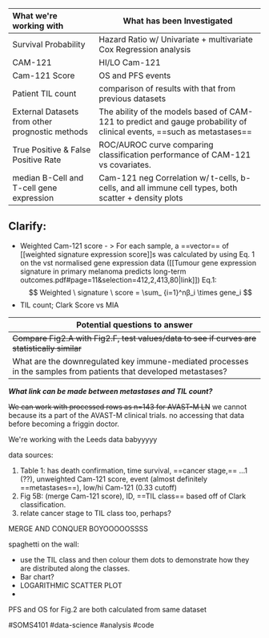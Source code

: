
| What we're working with                         | What has been Investigated                                                                           |
|:----------------------------------------------- | ---------------------------------------------------------------------------------------------------- |
| Survival Probability                            | Hazard Ratio w/ Univariate + multivariate Cox Regression analysis                                    |
| CAM-121                                         | HI/LO Cam-121                                                                                        |
| Cam-121 Score                                   | OS and PFS events                                                                                    |
| Patient TIL count                               | comparison of results with that from previous datasets                                               |
| External Datasets from other prognostic methods | The ability of the models based of CAM-121 to predict and gauge probability of clinical events, ==such as metastases==      |
| True Positive & False Positive Rate             | ROC/AUROC curve comparing classification performance of CAM-121 vs covariates.                       |
| median B-Cell and T-cell gene expression        | Cam-121 neg Correlation w/ t-cells, b-cells, and all immune cell types, both scatter + density plots |

## Clarify:
- Weighted Cam-121 score - > For each sample, a ==vector== of [[weighted signature expression score]]s was calculated by using Eq. 1 on the vst normalised gene expression data ([[Tumour gene expression signature in primary melanoma predicts long-term outcomes.pdf#page=11&selection=412,2,413,80|link]])
Eq.1: $$ Weighted \ signature \ score =  \sum_ {i=1}^nβ_i  \times gene_i  $$
- TIL count; Clark Score vs MIA


| Potential questions to answer                                                                                    |
| ---------------------------------------------------------------------------------------------------------------- |
| ~~Compare Fig2.A with Fig2.F, test values/data to see if curves are statistically similar~~                      |
| What are the downregulated key immune-mediated processes in the samples from patients that developed metastases? |

***What link can be made between metastases and TIL count?***

~~We can work with processed rows as n=143 for AVAST-M LN~~ we cannot because its a part of the AVAST-M clinical trials. no accessing that data before becoming a friggin doctor.

We're working with the Leeds data babyyyyy

data sources:

1. Table 1: has death confirmation, time survival, ==cancer stage,== ...1 (??), unweighted Cam-121 score, event (almost definitely ==metastases==), low/hi Cam-121 (0.33 cutoff)
2. Fig 5B: (merge Cam-121 score), ID, ==TIL class== based off of Clark classification.
3. relate cancer stage to TIL class too, perhaps? 

MERGE AND CONQUER BOYOOOOOSSSS

spaghetti on the wall:
- use the TIL class and then colour them dots to demonstrate how they are distributed along the classes.
- Bar chart?
- LOGARITHMIC SCATTER PLOT
- 

PFS and OS for Fig.2 are both calculated from same dataset

#SOMS4101 #data-science #analysis #code
